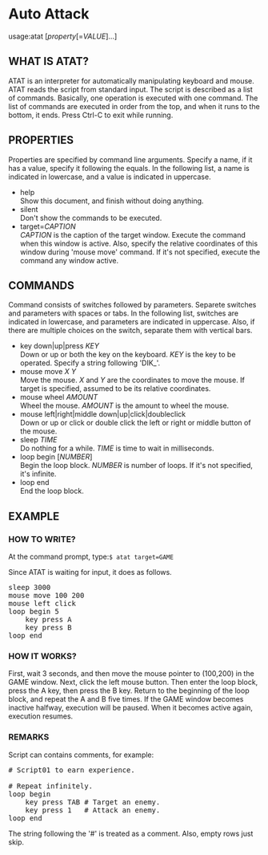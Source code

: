# Auto Attack

usage:atat [*property*[=<i>VALUE</i>]...]

## WHAT IS ATAT?
ATAT is an interpreter for automatically manipulating
keyboard and mouse.
ATAT reads the script from standard input.
The script is described as a list of commands.
Basically, one operation is executed with one command.
The list of commands are executed in order from the top,
and when it runs to the bottom, it ends.
Press Ctrl-C to exit while running.

## PROPERTIES
Properties are specified by command line arguments.
Specify a name, if it has a value, specify it following the equals.
In the following list, a name is indicated in lowercase,
and a value is indicated in uppercase.

* help<br/>
Show this document, and finish without doing anything.
* silent<br/>
Don't show the commands to be executed.
* target=<i>CAPTION</i><br/>
*CAPTION* is the caption of the target window.
Execute the command when this window is active.
Also, specify the relative coordinates of this window
during 'mouse move' command.
If it's not specified, execute the command any window active.

## COMMANDS
Command consists of switches followed by parameters.
Separete switches and parameters with spaces or tabs.
In the following list, switches are indicated in lowercase,
and parameters are indicated in uppercase.
Also, if there are multiple choices on the switch,
separate them with vertical bars.

* key down|up|press *KEY*<br/>
Down or up or both the key on the keyboard.
*KEY* is the key to be operated.
Specify a string following 'DIK_'.
* mouse move *X* *Y*<br/>
Move the mouse.
*X* and *Y* are the coordinates to move the mouse.
If target is specified, assumed to be its relative coordinates.
* mouse wheel *AMOUNT*<br/>
Wheel the mouse.
*AMOUNT* is the amount to wheel the mouse.
* mouse left|right|middle down|up|click|doubleclick<br/>
Down or up or click or double click
the left or right or middle button of the mouse.
* sleep *TIME*<br/>
Do nothing for a while.
*TIME* is time to wait in milliseconds.
* loop begin [*NUMBER*]<br/>
Begin the loop block.
*NUMBER* is number of loops.
If it's not specified, it's infinite.
* loop end<br/>
End the loop block.

## EXAMPLE

### HOW TO WRITE?
At the command prompt, type:`$ atat target=GAME`

Since ATAT is waiting for input, it does as follows.
<pre>
sleep 3000
mouse move 100 200
mouse left click
loop begin 5
    key press A
    key press B
loop end
</pre>

### HOW IT WORKS?
First, wait 3 seconds,
and then move the mouse pointer to (100,200) in the GAME window.
Next, click the left mouse button.
Then enter the loop block, press the A key, then press the B key.
Return to the beginning of the loop block,
and repeat the A and B five times.
If the GAME window becomes inactive halfway,
execution will be paused.
When it becomes active again, execution resumes.

### REMARKS
Script can contains comments, for example:
<pre>
# Script01 to earn experience.

# Repeat infinitely.
loop begin
    key press TAB # Target an enemy.
    key press 1   # Attack an enemy.
loop end
</pre>
The string following the '#' is treated as a comment.
Also, empty rows just skip.
